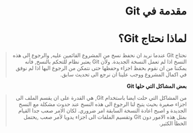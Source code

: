 <div dir="rtl">

# مقدمة في Git
# لماذا نحتاج Git؟


> نحتاج Git عندما نريد ان نحفظ نسخ من المشروع القائمين عليه, والرجوع الى هذه النسخ اذا لم تعمل النسخة الجديدة. ولأن Git يعتبر نظام للتحكم بالنسخ, فأنه يمكننا من ان نقوم بحفظ اجزاء وحفظها حتى نتمكن من الرجوع اليها اذا لم نوفق في اكمال المشروع ووجب علينا ان نرجع الى تحديث سابق.

**بعض المشاكل التي حلها Git**
</br>

> من المشاكل التي حلت ايضا باستخدام Git, هي القدرة على ان يقسم الملف الى اجزاء صغيرة بحيث يتيح لنا الرجوع الى هذه النسخ عند حدوث مشكلة مع النسخ الجديدة و اصبح اعادة النسخة السابقة امر ضروري. لكان الامر صعب جدا القيام بمثل هذه الامور دون Git وتقسيم الملفات الى اجزاء يدويا لأمر صعب ,يحتمل الخطأ الكثير.

<div>